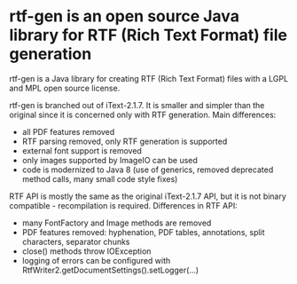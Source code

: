# rtf-gen is an open source Java library for RTF (Rich Text Format) file generation #

rtf-gen is a Java library for creating RTF (Rich Text Format) files with a LGPL and MPL open source license.

rtf-gen is branched out of iText-2.1.7. It is smaller and simpler than the original since it is concerned only with RTF generation.
Main differences:
- all PDF features removed
- RTF parsing removed, only RTF generation is supported
- external font support is removed
- only images supported by ImageIO can be used
- code is modernized to Java 8 (use of generics, removed deprecated method calls, many small code style fixes)

RTF API is mostly the same as the original iText-2.1.7 API, but it is not binary compatible - recompilation is required.
Differences in RTF API:
- many FontFactory and Image methods are removed
- PDF features removed: hyphenation, PDF tables, annotations, split characters, separator chunks
- close() methods throw IOException
- logging of errors can be configured with RtfWriter2.getDocumentSettings().setLogger(...)
